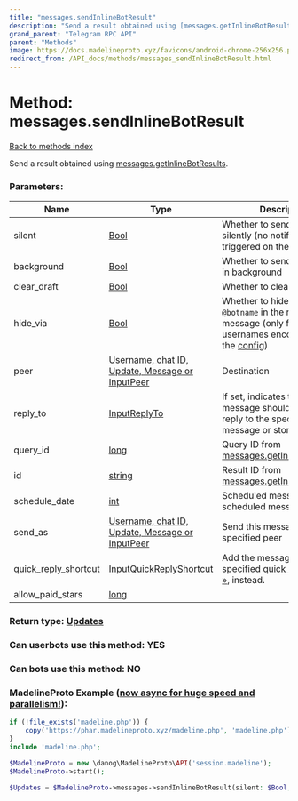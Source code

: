 ```yaml
---
title: "messages.sendInlineBotResult"
description: "Send a result obtained using [messages.getInlineBotResults](../methods/messages.getInlineBotResults.html)."
grand_parent: "Telegram RPC API"
parent: "Methods"
image: https://docs.madelineproto.xyz/favicons/android-chrome-256x256.png
redirect_from: /API_docs/methods/messages_sendInlineBotResult.html
---
```

# Method: messages.sendInlineBotResult
[Back to methods index](index.html)



Send a result obtained using [messages.getInlineBotResults](../methods/messages.getInlineBotResults.html).

### Parameters:

| Name     |    Type       | Description | Required |
|----------|---------------|-------------|----------|
|silent|[Bool](/API_docs/types/Bool.html) | Whether to send the message silently (no notification will be triggered on the other client) | Optional|
|background|[Bool](/API_docs/types/Bool.html) | Whether to send the message in background | Optional|
|clear\_draft|[Bool](/API_docs/types/Bool.html) | Whether to clear the [draft](https://core.telegram.org/api/drafts) | Optional|
|hide\_via|[Bool](/API_docs/types/Bool.html) | Whether to hide the `via @botname` in the resulting message (only for bot usernames encountered in the [config](../constructors/config.html)) | Optional|
|peer|[Username, chat ID, Update, Message or InputPeer](/API_docs/types/InputPeer.html) | Destination | Optional|
|reply\_to|[InputReplyTo](/API_docs/types/InputReplyTo.html) | If set, indicates that the message should be sent in reply to the specified message or story. | Optional|
|query\_id|[long](/API_docs/types/long.html) | Query ID from [messages.getInlineBotResults](../methods/messages.getInlineBotResults.html) | Yes|
|id|[string](/API_docs/types/string.html) | Result ID from [messages.getInlineBotResults](../methods/messages.getInlineBotResults.html) | Optional|
|schedule\_date|[int](/API_docs/types/int.html) | Scheduled message date for scheduled messages | Optional|
|send\_as|[Username, chat ID, Update, Message or InputPeer](/API_docs/types/InputPeer.html) | Send this message as the specified peer | Optional|
|quick\_reply\_shortcut|[InputQuickReplyShortcut](/API_docs/types/InputQuickReplyShortcut.html) | Add the message to the specified [quick reply shortcut »](https://core.telegram.org/api/business#quick-reply-shortcuts), instead. | Optional|
|allow\_paid\_stars|[long](/API_docs/types/long.html) |  | Optional|


### Return type: [Updates](/API_docs/types/Updates.html)

### Can userbots use this method: **YES**

### Can bots use this method: **NO**


### MadelineProto Example ([now async for huge speed and parallelism!](https://docs.madelineproto.xyz/docs/ASYNC.html)):


```php
if (!file_exists('madeline.php')) {
    copy('https://phar.madelineproto.xyz/madeline.php', 'madeline.php');
}
include 'madeline.php';

$MadelineProto = new \danog\MadelineProto\API('session.madeline');
$MadelineProto->start();

$Updates = $MadelineProto->messages->sendInlineBotResult(silent: $Bool, background: $Bool, clear_draft: $Bool, hide_via: $Bool, peer: $InputPeer, reply_to: $InputReplyTo, query_id: $long, id: 'string', schedule_date: $int, send_as: $InputPeer, quick_reply_shortcut: $InputQuickReplyShortcut, allow_paid_stars: $long, );
```

